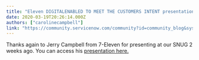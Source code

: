```yaml
---
title: "Eleven DIGITALENABLED TO MEET THE CUSTOMERS INTENT presentation from SNUG"
date: 2020-03-19T20:26:14.000Z
authors: ["carolinecampbell"]
link: "https://community.servicenow.com/community?id=community_blog&sys_id=acd1ec17db2bcc542be0a851ca961989"
---
```

<p>Thanks again to Jerry Campbell from 7-Eleven for presenting at our SNUG 2 weeks ago. You can access his <a href="https://servicenow-my.sharepoint.com/:p:/p/caroline_campbell/ET9wxWNuCW9GniDTkVwUVTEBL6sQIpFfa5iICVQsaZx3Zw?e&#61;YV4ZRG" rel="nofollow">presentation here.</a></p>